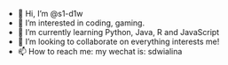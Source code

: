 - 👋 Hi, I’m @s1-d1w
- 👀 I’m interested in coding, gaming.
- 🌱 I’m currently learning Python, Java, R and JavaScript
- 💞️ I’m looking to collaborate on everything interests me!
- 📫 How to reach me: my wechat is: sdwialina

<!---
s1-d1w/s1-d1w is a ✨ special ✨ repository because its `README.md` (this file) appears on your GitHub profile.
You can click the Preview link to take a look at your changes.
--->
